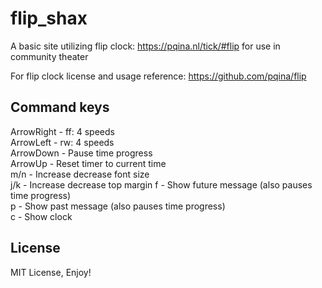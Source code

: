 # flip_shax
A basic site utilizing flip clock: https://pqina.nl/tick/#flip
for use in community theater

For flip clock license and usage reference: https://github.com/pqina/flip

## Command keys
ArrowRight - ff: 4 speeds   
ArrowLeft - rw: 4 speeds  
ArrowDown - Pause time progress  
ArrowUp - Reset timer to current time  
m/n - Increase decrease font size  
j/k - Increase decrease top margin
f - Show future message (also pauses time progress)  
p - Show past message (also pauses time progress)    
c - Show clock   

## License
MIT License, Enjoy!
